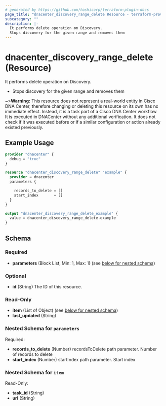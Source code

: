 ```yaml
---
# generated by https://github.com/hashicorp/terraform-plugin-docs
page_title: "dnacenter_discovery_range_delete Resource - terraform-provider-dnacenter"
subcategory: ""
description: |-
  It performs delete operation on Discovery.
  Stops discovery for the given range and removes them
---
```


# dnacenter_discovery_range_delete (Resource)

It performs delete operation on Discovery.

- Stops discovery for the given range and removes them

~>**Warning:**
This resource does not represent a real-world entity in Cisco DNA Center, therefore changing or deleting this resource on its own has no immediate effect.
Instead, it is a task part of a Cisco DNA Center workflow. It is executed in DNACenter without any additional verification. It does not check if it was executed before or if a similar configuration or action already existed previously.

## Example Usage

```terraform
provider "dnacenter" {
  debug = "true"
}

resource "dnacenter_discovery_range_delete" "example" {
  provider = dnacenter
  parameters {

    records_to_delete = []
    start_index       = []
  }
}

output "dnacenter_discovery_range_delete_example" {
  value = dnacenter_discovery_range_delete.example
}
```

<!-- schema generated by tfplugindocs -->
## Schema

### Required

- **parameters** (Block List, Min: 1, Max: 1) (see [below for nested schema](#nestedblock--parameters))

### Optional

- **id** (String) The ID of this resource.

### Read-Only

- **item** (List of Object) (see [below for nested schema](#nestedatt--item))
- **last_updated** (String)

<a id="nestedblock--parameters"></a>
### Nested Schema for `parameters`

Required:

- **records_to_delete** (Number) recordsToDelete path parameter. Number of records to delete
- **start_index** (Number) startIndex path parameter. Start index


<a id="nestedatt--item"></a>
### Nested Schema for `item`

Read-Only:

- **task_id** (String)
- **url** (String)


